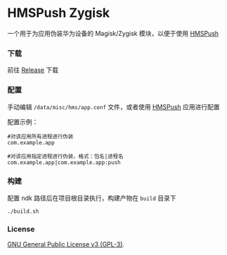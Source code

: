 # HMSPush Zygisk

一个用于为应用伪装华为设备的 Magisk/Zygisk 模块，以便于使用 [HMSPush](https://github.com/fei-ke/HmsPushZygisk.git)

### 下载
前往 [Release](https://github.com/fei-ke/HmsPushZygisk/releases) 下载

### 配置
手动编辑 `/data/misc/hms/app.conf` 文件，或者使用 [HMSPush](https://github.com/fei-ke/HmsPushZygisk.git) 应用进行配置

配置示例：
```
#对该应用所有进程进行伪装
com.example.app

#对该应用指定进程进行伪装，格式：包名|进程名
com.example.app|com.example.app:push
```


### 构建
配置 ndk 路径后在项目根目录执行，构建产物在 `build` 目录下
```shell
./build.sh
```

### License
[GNU General Public License v3 (GPL-3)](http://www.gnu.org/copyleft/gpl.html).
